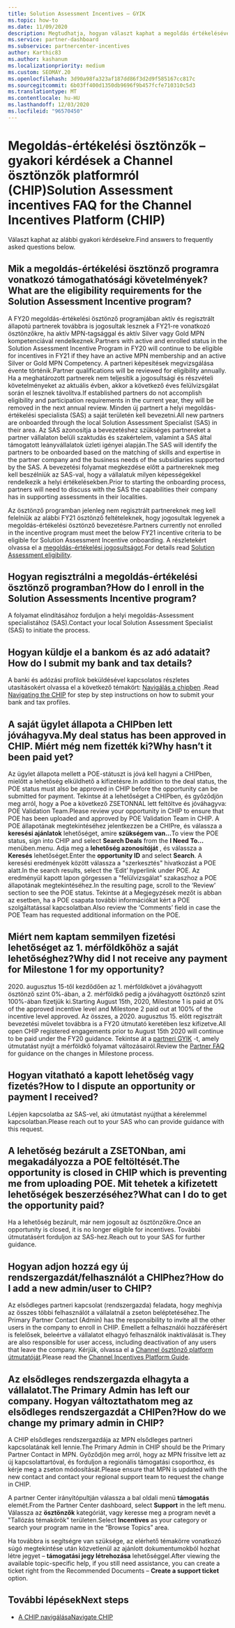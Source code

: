 ```yaml
---
title: Solution Assessment Incentives – GYIK
ms.topic: how-to
ms.date: 11/09/2020
description: Megtudhatja, hogyan választ kaphat a megoldás értékelésével kapcsolatos gyakori kérdésekre a Channel ösztönzők platformon (CHIP).
ms.service: partner-dashboard
ms.subservice: partnercenter-incentives
author: Karthic83
ms.author: kashanum
ms.localizationpriority: medium
ms.custom: SEOMAY.20
ms.openlocfilehash: 3d90a98fa323af187dd86f3d2d9f585167cc817c
ms.sourcegitcommit: 6b03ff400d1350db9696f9b457fcfe710310c5d3
ms.translationtype: MT
ms.contentlocale: hu-HU
ms.lasthandoff: 12/03/2020
ms.locfileid: "96570450"
---
```

# <a name="solution-assessment-incentives-faq-for-the-channel-incentives-platform-chip"></a><span data-ttu-id="a0ad8-103">Megoldás-értékelési ösztönzők – gyakori kérdések a Channel ösztönzők platformról (CHIP)</span><span class="sxs-lookup"><span data-stu-id="a0ad8-103">Solution Assessment incentives FAQ for the Channel Incentives Platform (CHIP)</span></span> 

<span data-ttu-id="a0ad8-104">Választ kaphat az alábbi gyakori kérdésekre.</span><span class="sxs-lookup"><span data-stu-id="a0ad8-104">Find answers to frequently asked questions below.</span></span>

## <a name="what-are-the-eligibility-requirements-for-the-solution-assessment-incentive-program"></a><span data-ttu-id="a0ad8-105">Mik a megoldás-értékelési ösztönző programra vonatkozó támogathatósági követelmények?</span><span class="sxs-lookup"><span data-stu-id="a0ad8-105">What are the eligibility requirements for the Solution Assessment Incentive program?</span></span>

<span data-ttu-id="a0ad8-106">A FY20 megoldás-értékelési ösztönző programjában aktív és regisztrált állapotú partnerek továbbra is jogosultak lesznek a FY21-re vonatkozó ösztönzőkre, ha aktív MPN-tagsággal és aktív Silver vagy Gold MPN kompetenciával rendelkeznek.</span><span class="sxs-lookup"><span data-stu-id="a0ad8-106">Partners with active and enrolled status in the Solution Assessment Incentive Program in FY20 will continue to be eligible for incentives in FY21 if they have an active MPN membership and an active Silver or Gold MPN Competency.</span></span> <span data-ttu-id="a0ad8-107">A partneri képesítések megvizsgálása évente történik.</span><span class="sxs-lookup"><span data-stu-id="a0ad8-107">Partner qualifications will be reviewed for eligibility annually.</span></span>  <span data-ttu-id="a0ad8-108">Ha a meghatározott partnerek nem teljesítik a jogosultsági és részvételi követelményeket az aktuális évben, akkor a következő éves felülvizsgálat során el lesznek távolítva.</span><span class="sxs-lookup"><span data-stu-id="a0ad8-108">If established partners do not accomplish eligibility and participation requirements in the current year, they will be removed in the next annual review.</span></span>  <span data-ttu-id="a0ad8-109">Minden új partnert a helyi megoldás-értékelési specialista (SAS) a saját területén kell bevezetni.</span><span class="sxs-lookup"><span data-stu-id="a0ad8-109">All new partners are onboarded through the local Solution Assessment Specialist (SAS) in their area.</span></span>  <span data-ttu-id="a0ad8-110">Az SAS azonosítja a bevezetéshez szükséges partnereket a partner vállalaton belüli szaktudás és szakértelem, valamint a SAS által támogatott leányvállalatok üzleti igényei alapján.</span><span class="sxs-lookup"><span data-stu-id="a0ad8-110">The SAS will identify the partners to be onboarded based on the matching of skills and expertise in the partner company and the business needs of the subsidiaries supported by the SAS.</span></span>
<span data-ttu-id="a0ad8-111">A bevezetési folyamat megkezdése előtt a partnereknek meg kell beszélniük az SAS-val, hogy a vállalatuk milyen képességekkel rendelkezik a helyi értékelésekben.</span><span class="sxs-lookup"><span data-stu-id="a0ad8-111">Prior to starting the onboarding process, partners will need to discuss with the SAS the capabilities their company has in supporting assessments in their localities.</span></span> 

<span data-ttu-id="a0ad8-112">Az ösztönző programban jelenleg nem regisztrált partnereknek meg kell felelniük az alábbi FY21 ösztönző feltételeknek, hogy jogosultak legyenek a megoldás-értékelési ösztönző bevezetésre.</span><span class="sxs-lookup"><span data-stu-id="a0ad8-112">Partners currently not enrolled in the incentive program must meet the below FY21 incentive criteria to be eligible for Solution Assessment Incentive onboarding.</span></span> <span data-ttu-id="a0ad8-113">A részletekért olvassa el a [megoldás-értékelési jogosultságot](chip-solutions-assessment-eligible.md).</span><span class="sxs-lookup"><span data-stu-id="a0ad8-113">For details read [Solution Assessment eligibility](chip-solutions-assessment-eligible.md).</span></span>

## <a name="how-do-i-enroll-in-the-solution-assessments-incentive-program"></a><span data-ttu-id="a0ad8-114">Hogyan regisztrálni a megoldás-értékelési ösztönző programban?</span><span class="sxs-lookup"><span data-stu-id="a0ad8-114">How do I enroll in the Solution Assessments Incentive program?</span></span>

<span data-ttu-id="a0ad8-115">A folyamat elindításához forduljon a helyi megoldás-Assessment specialistához (SAS).</span><span class="sxs-lookup"><span data-stu-id="a0ad8-115">Contact your local Solution Assessment Specialist (SAS) to initiate the process.</span></span>

## <a name="how-do-i-submit-my-bank-and-tax-details"></a><span data-ttu-id="a0ad8-116">Hogyan küldje el a bankom és az adó adatait?</span><span class="sxs-lookup"><span data-stu-id="a0ad8-116">How do I submit my bank and tax details?</span></span>

<span data-ttu-id="a0ad8-117">A banki és adózási profilok beküldésével kapcsolatos részletes utasításokért olvassa el a következő témakört: [Navigálás a chipben](chip-intro.md) .</span><span class="sxs-lookup"><span data-stu-id="a0ad8-117">Read [Navigating the CHIP](chip-intro.md) for step by step instructions on how to submit your bank and tax profiles.</span></span>

## <a name="my-deal-status-has-been-approved-in-chip-why-hasnt-it-been-paid-yet"></a><span data-ttu-id="a0ad8-118">A saját ügylet állapota a CHIPben lett jóváhagyva.</span><span class="sxs-lookup"><span data-stu-id="a0ad8-118">My deal status has been approved in CHIP.</span></span> <span data-ttu-id="a0ad8-119">Miért még nem fizették ki?</span><span class="sxs-lookup"><span data-stu-id="a0ad8-119">Why hasn’t it been paid yet?</span></span>

<span data-ttu-id="a0ad8-120">Az ügylet állapota mellett a POE-státuszt is jóvá kell hagyni a CHIPben, mielőtt a lehetőség elküldhető a kifizetésre.</span><span class="sxs-lookup"><span data-stu-id="a0ad8-120">In addition to the deal status, the POE status must also be approved in CHIP before the opportunity can be submitted for payment.</span></span> <span data-ttu-id="a0ad8-121">Tekintse át a lehetőséget a CHIPben, és győződjön meg arról, hogy a Poe a következő ZSETONNAL lett feltöltve és jóváhagyva: POE Validation Team.</span><span class="sxs-lookup"><span data-stu-id="a0ad8-121">Please review your opportunity in CHIP to ensure that POE has been uploaded and approved by POE Validation Team in CHIP.</span></span> <span data-ttu-id="a0ad8-122">A POE állapotának megtekintéséhez jelentkezzen be a CHIPre, és válassza a **keresési ajánlatok** lehetőséget, amire **szükségem van...**</span><span class="sxs-lookup"><span data-stu-id="a0ad8-122">To view the POE status, sign into CHIP and select **Search Deals** from the **I Need To…**</span></span> <span data-ttu-id="a0ad8-123">menüben.</span><span class="sxs-lookup"><span data-stu-id="a0ad8-123">menu.</span></span> <span data-ttu-id="a0ad8-124">Adja meg a **lehetőség azonosítóját** , és válassza a **Keresés** lehetőséget.</span><span class="sxs-lookup"><span data-stu-id="a0ad8-124">Enter the **opportunity ID** and select **Search**.</span></span> <span data-ttu-id="a0ad8-125">A keresési eredmények között válassza a "szerkesztés" hivatkozást a POE alatt.</span><span class="sxs-lookup"><span data-stu-id="a0ad8-125">In the search results, select the ‘Edit’ hyperlink under POE.</span></span> <span data-ttu-id="a0ad8-126">Az eredményül kapott lapon görgessen a "felülvizsgálat" szakaszhoz a POE állapotának megtekintéséhez.</span><span class="sxs-lookup"><span data-stu-id="a0ad8-126">In the resulting page, scroll to the ‘Review’ section to see the POE status.</span></span> <span data-ttu-id="a0ad8-127">Tekintse át a Megjegyzések mezőt is abban az esetben, ha a POE csapata további információkat kért a POE szolgáltatással kapcsolatban.</span><span class="sxs-lookup"><span data-stu-id="a0ad8-127">Also review the ‘Comments’ field in case the POE Team has requested additional information on the POE.</span></span>

## <a name="why-did-i-not-receive-any-payment-for-milestone-1-for-my-opportunity"></a><span data-ttu-id="a0ad8-128">Miért nem kaptam semmilyen fizetési lehetőséget az 1. mérföldkőhöz a saját lehetőséghez?</span><span class="sxs-lookup"><span data-stu-id="a0ad8-128">Why did I not receive any payment for Milestone 1 for my opportunity?</span></span>

<span data-ttu-id="a0ad8-129">2020. augusztus 15-től kezdődően az 1. mérföldkövet a jóváhagyott ösztönző szint 0%-ában, a 2. mérföldkő pedig a jóváhagyott ösztönző szint 100%-ában fizetjük ki.</span><span class="sxs-lookup"><span data-stu-id="a0ad8-129">Starting August 15th, 2020, Milestone 1 is paid at 0% of the approved incentive level and Milestone 2 paid out at 100% of the incentive level approved.</span></span> <span data-ttu-id="a0ad8-130">Az összes, a 2020. augusztus 15. előtt regisztrált bevezetési művelet továbbra is a FY20 útmutató keretében lesz kifizetve.</span><span class="sxs-lookup"><span data-stu-id="a0ad8-130">All open CHIP registered engagements prior to August 15th 2020 will continue to be paid under the FY20 guidance.</span></span> <span data-ttu-id="a0ad8-131">Tekintse át a [partneri GYIK](https://assetsprod.microsoft.com/solution-assessment-incentive-program-faq.pdf) -t, amely útmutatást nyújt a mérföldkő folyamat változásairól.</span><span class="sxs-lookup"><span data-stu-id="a0ad8-131">Review the [Partner FAQ](https://assetsprod.microsoft.com/solution-assessment-incentive-program-faq.pdf) for guidance on the changes in Milestone process.</span></span>

## <a name="how-to-i-dispute-an-opportunity-or-payment-i-received"></a><span data-ttu-id="a0ad8-132">Hogyan vitatható a kapott lehetőség vagy fizetés?</span><span class="sxs-lookup"><span data-stu-id="a0ad8-132">How to I dispute an opportunity or payment I received?</span></span>

<span data-ttu-id="a0ad8-133">Lépjen kapcsolatba az SAS-vel, aki útmutatást nyújthat a kérelemmel kapcsolatban.</span><span class="sxs-lookup"><span data-stu-id="a0ad8-133">Please reach out to your SAS who can provide guidance with this request.</span></span>

## <a name="the-opportunity-is-closed-in-chip-which-is-preventing-me-from-uploading-poe-what-can-i-do-to-get-the-opportunity-paid"></a><span data-ttu-id="a0ad8-134">A lehetőség bezárult a ZSETONban, ami megakadályozza a POE feltöltését.</span><span class="sxs-lookup"><span data-stu-id="a0ad8-134">The opportunity is closed in CHIP which is preventing me from uploading POE.</span></span> <span data-ttu-id="a0ad8-135">Mit tehetek a kifizetett lehetőségek beszerzéséhez?</span><span class="sxs-lookup"><span data-stu-id="a0ad8-135">What can I do to get the opportunity paid?</span></span>

<span data-ttu-id="a0ad8-136">Ha a lehetőség bezárult, már nem jogosult az ösztönzőkre.</span><span class="sxs-lookup"><span data-stu-id="a0ad8-136">Once an opportunity is closed, it is no longer eligible for incentives.</span></span> <span data-ttu-id="a0ad8-137">További útmutatásért forduljon az SAS-hez.</span><span class="sxs-lookup"><span data-stu-id="a0ad8-137">Reach out to your SAS for further guidance.</span></span>

## <a name="how-do-i-add-a-new-adminuser-to-chip"></a><span data-ttu-id="a0ad8-138">Hogyan adjon hozzá egy új rendszergazdát/felhasználót a CHIPhez?</span><span class="sxs-lookup"><span data-stu-id="a0ad8-138">How do I add a new admin/user to CHIP?</span></span>

<span data-ttu-id="a0ad8-139">Az elsődleges partneri kapcsolat (rendszergazda) feladata, hogy meghívja az összes többi felhasználót a vállalatnál a zseton beléptetéséhez.</span><span class="sxs-lookup"><span data-stu-id="a0ad8-139">The Primary Partner Contact (Admin) has the responsibility to invite all the other users in the company to enroll in CHIP.</span></span> <span data-ttu-id="a0ad8-140">Emellett a felhasználói hozzáférésért is felelősek, beleértve a vállalatot elhagyó felhasználók inaktiválását is.</span><span class="sxs-lookup"><span data-stu-id="a0ad8-140">They are also responsible for user access, including deactivation of any users that leave the company.</span></span> <span data-ttu-id="a0ad8-141">Kérjük, olvassa el a [Channel ösztönző platform útmutatóját](chip-intro.md).</span><span class="sxs-lookup"><span data-stu-id="a0ad8-141">Please read the [Channel Incentives Platform Guide](chip-intro.md).</span></span>

## <a name="the-primary-admin-has-left-our-company-how-do-we-change-my-primary-admin-in-chip"></a><span data-ttu-id="a0ad8-142">Az elsődleges rendszergazda elhagyta a vállalatot.</span><span class="sxs-lookup"><span data-stu-id="a0ad8-142">The Primary Admin has left our company.</span></span> <span data-ttu-id="a0ad8-143">Hogyan változtathatom meg az elsődleges rendszergazdát a CHIPen?</span><span class="sxs-lookup"><span data-stu-id="a0ad8-143">How do we change my primary admin in CHIP?</span></span>

<span data-ttu-id="a0ad8-144">A CHIP elsődleges rendszergazdája az MPN elsődleges partneri kapcsolatának kell lennie.</span><span class="sxs-lookup"><span data-stu-id="a0ad8-144">The Primary Admin in CHIP should be the Primary Partner Contact in MPN.</span></span> <span data-ttu-id="a0ad8-145">Győződjön meg arról, hogy az MPN frissítve lett az új kapcsolattartóval, és forduljon a regionális támogatási csoporthoz, és kérje meg a zseton módosítását.</span><span class="sxs-lookup"><span data-stu-id="a0ad8-145">Please ensure that MPN is updated with the new contact and contact your regional support team to request the change in CHIP.</span></span>

<span data-ttu-id="a0ad8-146">A partner Center irányítópultján válassza a bal oldali menü **támogatás** elemét.</span><span class="sxs-lookup"><span data-stu-id="a0ad8-146">From the Partner Center dashboard, select **Support** in the left menu.</span></span> <span data-ttu-id="a0ad8-147">Válassza az **ösztönzők** kategóriát, vagy keresse meg a program nevét a "Tallózás témakörök" területen.</span><span class="sxs-lookup"><span data-stu-id="a0ad8-147">Select **Incentives** as your category or search your program name in the “Browse Topics” area.</span></span>

<span data-ttu-id="a0ad8-148">Ha továbbra is segítségre van szüksége, az elérhető témakörre vonatkozó súgó megtekintése után közvetlenül az ajánlott dokumentumokból hozhat létre jegyet – **támogatási jegy létrehozása** lehetőséggel.</span><span class="sxs-lookup"><span data-stu-id="a0ad8-148">After viewing the available topic-specific help, if you still need assistance, you can create a ticket right from the Recommended Documents – **Create a support ticket** option.</span></span>

## <a name="next-steps"></a><span data-ttu-id="a0ad8-149">További lépések</span><span class="sxs-lookup"><span data-stu-id="a0ad8-149">Next steps</span></span>

- [<span data-ttu-id="a0ad8-150">A CHIP navigálása</span><span class="sxs-lookup"><span data-stu-id="a0ad8-150">Navigate CHIP</span></span>](chip-intro.md)
